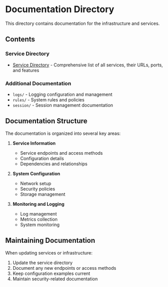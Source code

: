# Documentation Directory

This directory contains documentation for the infrastructure and services.

## Contents

### Service Directory
- [Service Directory](service-directory.md) - Comprehensive list of all services, their URLs, ports, and features

### Additional Documentation
- `logs/` - Logging configuration and management
- `rules/` - System rules and policies
- `session/` - Session management documentation

## Documentation Structure

The documentation is organized into several key areas:

1. **Service Information**
   - Service endpoints and access methods
   - Configuration details
   - Dependencies and relationships

2. **System Configuration**
   - Network setup
   - Security policies
   - Storage management

3. **Monitoring and Logging**
   - Log management
   - Metrics collection
   - System monitoring

## Maintaining Documentation

When updating services or infrastructure:
1. Update the service directory
2. Document any new endpoints or access methods
3. Keep configuration examples current
4. Maintain security-related documentation
